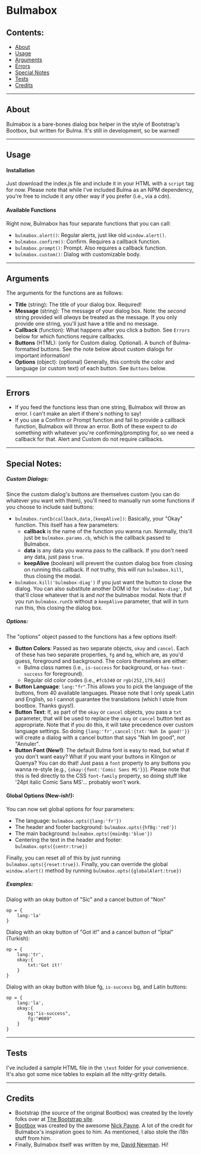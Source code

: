 # Bulmabox

## Contents:
 - [About](#about)
 - [Usage](#usage)
 - [Arguments](#arguments)
 - [Errors](#errors)
 - [Special Notes](#special-notes)
 - [Tests](#tests)
 - [Credits](#credits)

----

## About
Bulmabox is a bare-bones dialog box helper in the style of Bootstrap's Bootbox, but written for Bulma. It's still in development, so be warned!

----

## Usage
#### Installation
Just download the index.js file and include it in your HTML with a `script` tag for now.
Please note that while I've included Bulma as an NPM dependency, you're free to include it any other way if you prefer (i.e., via a cdn).

#### Available Functions
Right now, Bulmabox has four separate functions that you can call:
 - `bulmabox.alert()`: Regular alerts, just like old `window.alert()`.
 - `bulmabox.confirm()`: Confirm. Requires a callback function.
 - `bulmabox.prompt()`: Prompt. Also requires a callback function.
 - `bulmabox.custom()`: Dialog with customizable body. 
---
## Arguments
The arguments for the functions are as follows:
 * **Title** (string): The title of your dialog box. Required!
 * **Message** (string): The message of your dialog box. Note: the *second* string provided will *always* be treated as the message. If you only provide one string, you'll just have a title and no message.
 * **Callback** (function): What happens after you click a button. See `Errors` below for which functions require callbacks.
 * **Buttons** (HTML): (only for Custom dialog. Optional). A bunch of Bulma-formatted buttons. See the note below about custom dialogs for important information!
 * **Options** (object): (optional) Generally, this controls the color and language (or custom text) of each button. See `Buttons` below.
---
## Errors
 - If you feed the functions less than one string, Bulmabox will throw an error. I can't make an alert if there's nothing to say!
 - If you use a Confirm or Prompt function and fail to provide a callback function, Bulmabox will throw an error. Both of these expect to *do* something with whatever you're confirming/prompting for, so we need a callback for that. Alert and Custom do not require callbacks.
---
## Special Notes:
##### Custom Dialogs:
 Since the custom dialog's buttons are themselves custom (you can do whatever you want with them), you'll need to manually run some functions if you choose to include said buttons:
 - `bulmabox.runCb(callback,data,[keepAlive])`: Basically, your "Okay" function. This itself has a few parameters:
    - **callback** is the name of the function you wanna run. Normally, this'll just be `bulmabox.params.cb`, which is the callback passed to Bulmabox. 
    - **data** is any data you wanna pass to the callback. If you don't need any data, just pass `true`. 
    - **keepAlive** (boolean) will prevent the custom dialog box from closing on running this callback. If *not* truthy, this will run `bulmabox.kill`, thus closing the modal.
 - `bulmabox.kill('bulmabox-diag')` if you just want the button to close the dialog. You can also substitute another DOM id for `'bulmabox-diag'`, but that'll close whatever that is and *not* the bulmabox modal. Note that if you run `bulmabox.runCb` without a `keepAlive` parameter, that will in turn run this, this closing the dialog box.

##### Options:
The "options" object passed to the functions has a few options itself:
* **Button Colors**: Passed as two separate objects, `okay` and `cancel`. Each of these has two separate properties, `fg` and `bg`, which are, as you'd guess, foreground and background. The colors themselves are either:
    * Bulma class names (i.e., `is-success` for background, or `has-text-success` for foreground).
    * Regular old color codes (i.e., `#fcb340` or `rgb(252,179,64)`)
* **Button Language**: `lang:"fr"`.This allows you to pick the language of the buttons, from 40 available languages. Please note that I only speak Latin and English, so I cannot guarantee the translations (which I stole from bootbox. Thanks guys!).
* **Button Text**: If, as part of the `okay` or `cancel` objects, you pass a `txt` parameter, that will be used to replace the `okay` or `cancel` button text as appropriate. Note that if you do this, it will take precedence over custom language settings. So doing `{lang:'fr',cancel:{txt:'Nah Im good!'}}` will create a dialog with a cancel button that says "Nah Im good", *not* "Annuler".
* **Button Font (New!)**: The default Bulma font is easy to read, but what if you don't want easy? What if you want your buttons in Klingon or Quenya? You can do that! Just pass a `font` property to any buttons you wanna re-style (e.g., `{okay:{font:'Comic Sans MS'}}`). Please note that this is fed directly to the CSS `font-family` property, so doing stuff like '24pt italic Comic Sans MS'... probably won't work.

#### Global Options (New-ish!):
You can now set global options for four parameters:
 * The language: `bulmabox.opts({lang:'fr'})`
 * The header and footer background: `bulmabox.opts({hfBg:'red'})`
 * The main background: `bulmabox.opts({mainBg:'blue'})`
 * Centering the text in the header and footer: `bulmabox.opts({centr:true})`

 Finally, you can reset all of this by just running `bulmabox.opts({reset:true})`. Finally, you can override the global `window.alert()` method by running `bulmabox.opts({globalAlert:true})` 

##### **_Examples:_**
Dialog with an okay button of "Sic" and a cancel button of "Non"

    op = {
        lang:'la'
    }

Dialog with an okay button of "Got it!" and a cancel button of "İptal" (Turkish):

    op = {
        lang:'tr',
        okay:{
            txt:'Got it!'
        }
    }

Dialog with an okay button with blue fg, `is-success` bg, and Latin buttons:
    
    op = {
        lang:'la',
        okay:{
            bg:"is-success",
            fg:"#009"
        }
    }
----

## Tests
I've included a sample HTML file in the `\test` folder for your convenience. It's also got some nice tables to explain all the nitty-gritty details.

----

## Credits
 - Bootstrap (the source of the original Bootbox) was created by the lovely folks over at [The Bootstrap site](https://getbootstrap.com/).
 - [Bootbox](http://bootboxjs.com/) was created by the awesome [Nick Payne](http://twitter.com/makeusabrew). A lot of the credit for Bulmabox's inspiration goes to him. As mentioned, I also stole the i18n stuff from him.
 - Finally, Bulmabox itself was written by me, [David Newman](https://github.com/Newms34/). Hi!
